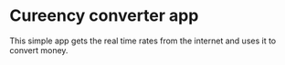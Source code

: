 # Cureency converter app

This simple app gets the real time rates from the internet and uses it to convert money.

